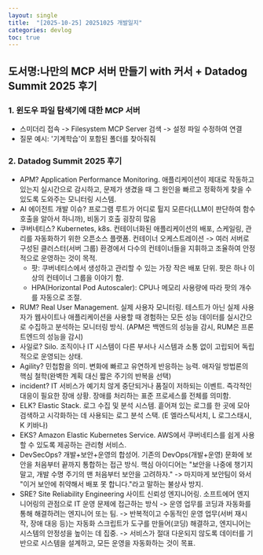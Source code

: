 ```yaml
---
layout: single
title:  "[2025-10-25] 20251025 개발일지"
categories: devlog
toc: true
---
```


## 도서명:나만의 MCP 서버 만들기 with 커서 + Datadog Summit 2025 후기

### 1. 윈도우 파일 탐색기에 대한 MCP 서버
- 스미더리 접속 -> Filesystem MCP Server 검색 -> 설정 파일 수정하여 연결
- 질문 예시: '기계학습'이 포함된 폴더를 찾아줘줘

### 2. Datadog Summit 2025 후기
- APM? Application Performance Monitoring. 애플리케이션이 제대로 작동하고 있는지 실시간으로 감시하고, 문제가 생겼을 때 그 원인을 빠르고 정확하게 찾을 수 있도록 도와주는 모니터링 시스템.
- AI 에이전트 개발 이슈? 프로그램 루트가 어디로 튈지 모른다(LLM이 판단하여 함수 호출을 알아서 하니까), 비동기 호출 굉장히 많음
- 쿠버네티스? Kubernetes, k8s. 컨테이너화된 애플리케이션의 배포, 스케일링, 관리를 자동화하기 위한 오픈소스 플랫폼. 컨테이너 오케스트레이션 -> 여러 서버로 구성된 클러스터(서버 그룹) 환경에서 다수의 컨테이너들을 지휘하고 조율하여 안정적으로 운영하는 것이 목적.
  - 팟: 쿠버네티스에서 생성하고 관리할 수 있는 가장 작은 배포 단위. 팟은 하나 이상의 컨테이너 그룹을 이야기 함.
  - HPA(Horizontal Pod Autoscaler): CPU나 메모리 사용량에 따라 팟의 개수를 자동으로 조절.
- RUM? Real User Management. 실제 사용자 모니터링. 테스트가 아닌 실제 사용자가 웹사이트나 애플리케이션을 사용할 때 경험하는 모든 성능 데이터를 실시간으로 수집하고 분석하는 모니터링 방식. (APM은 백엔드의 성능을 감시, RUM은 프론트엔드의 성능을 감시)
- 사일로? Silo. 조직이나 IT 시스템이 다른 부서나 시스템과 소통 없이 고립되어 독립적으로 운영되는 상태.
- Agility? 민첩함을 의미. 변화에 빠르고 유연하게 반응하는 능력. 애자일 방법론의 핵심 철학(완벽한 계획 대신 짧은 주기의 반복을 선택)
- incident? IT 서비스가 예기치 않게 중단되거나 품질이 저하되는 이벤트. 즉각적인 대응이 필요한 장애 상황. 장애를 처리하는 표준 프로세스를 전체를 의미함.
- ELK? Elastic Stack. 로그 수집 및 분석 시스템. 흩어져 있는 로그를 한 곳에 모아 검색하고 시각화하는 데 사용되는 로그 분석 스택. (E 엘라스틱서치, L 로그스태시, K 키바나)
- EKS? Amazon Elastic Kubernetes Service. AWS에서 쿠버네티스를 쉽게 사용할 수 있도록 제공하는 관리형 서비스.
- DevSecOps? 개발+보안+운영의 합성어. 기존의 DevOps(개발+운영) 문화에 보안을 처음부터 끝까지 통합하는 접근 방식. 핵심 아이디어는 "보안을 나중에 챙기지 말고, 개발 수명 주기의 맨 처음부터 보안을 고려하자." -> 마지마게 보안팀이 와서 "이거 보안에 취약해서 배포 못 합니다."라고 말하는 불상사 방지.
- SRE? Site Reliability Engineering 사이트 신뢰성 엔지니어링. 소프트에어 엔지니어링의 관점으로 IT 운영 문제에 접근하는 방식 -> 운영 업무를 코딩과 자동화를 통해 해결하려는 엔지니어 또는 팀. -> 반복적이고 수동적인 운영 업무(서버 재시작, 장애 대응 등)는 자동화 스크립트가 도구를 만들어(코딩) 해결하고, 엔지니어는 시스템의 안정성을 높이는 데 집중. -> 서비스가 절대 다운되지 않도록 데이터를 기반으로 시스템을 설계하고, 모든 운영을 자동화하는 것이 목표.
